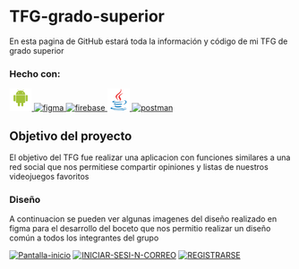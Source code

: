 # TFG-grado-superior
En esta pagina de GitHub estará toda la información y código de mi TFG de grado superior

<h3 align="left">Hecho con:</h3>
<p align="left"> <a href="https://developer.android.com" target="_blank" rel="noreferrer"> <img src="https://raw.githubusercontent.com/devicons/devicon/master/icons/android/android-original-wordmark.svg" alt="android" width="40" height="40"/> </a> <a href="https://www.figma.com/" target="_blank" rel="noreferrer"> <img src="https://www.vectorlogo.zone/logos/figma/figma-icon.svg" alt="figma" width="40" height="40"/> </a> <a href="https://firebase.google.com/" target="_blank" rel="noreferrer"> <img src="https://www.vectorlogo.zone/logos/firebase/firebase-icon.svg" alt="firebase" width="40" height="40"/> </a> <a href="https://www.java.com" target="_blank" rel="noreferrer"> <img src="https://raw.githubusercontent.com/devicons/devicon/master/icons/java/java-original.svg" alt="java" width="40" height="40"/> </a> <a href="https://postman.com" target="_blank" rel="noreferrer"> <img src="https://www.vectorlogo.zone/logos/getpostman/getpostman-icon.svg" alt="postman" width="40" height="40"/> </a> </p>

<h2>Objetivo del proyecto</h2>
<p>El objetivo del TFG fue realizar una aplicacion con funciones similares a una red social que nos permitiese compartir opiniones y listas de nuestros videojuegos favoritos</p>

<h3>Diseño</h3>
<p>A continuacion se pueden ver algunas imagenes del diseño realizado en figma para el desarrollo del boceto que nos permitio realizar un diseño común a todos los integrantes del grupo</p>
<a href='https://postimg.cc/Sj9ry7nc' target='_blank'><img src='https://i.postimg.cc/Sj9ry7nc/Pantalla-inicio.jpg' border='0' alt='Pantalla-inicio'/></a>
<a href="https://postimg.cc/4m6Rh9S9" target="_blank"><img src="https://i.postimg.cc/4m6Rh9S9/INICIAR-SESI-N-CORREO.png" alt="INICIAR-SESI-N-CORREO"/></a>
<a href="https://postimg.cc/dhJPRVbS" target="_blank"><img src="https://i.postimg.cc/dhJPRVbS/REGISTRARSE.png" alt="REGISTRARSE"/></a>
